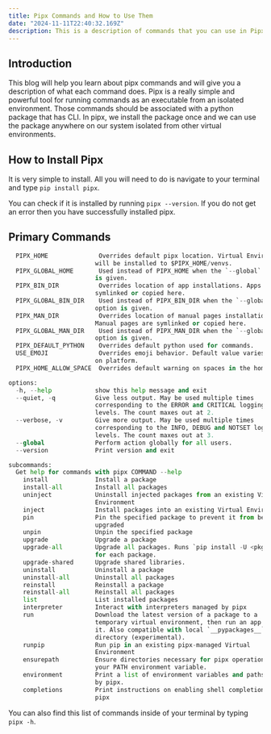 ```yaml
---
title: Pipx Commands and How to Use Them
date: "2024-11-11T22:40:32.169Z"
description: This is a description of commands that you can use in Pipx and what these commands will do.
---
```


## Introduction

This blog will help you learn about pipx commands and will give you a description of what each command does. Pipx is a really simple and powerful tool for running commands as an executable from an isolated environment. Those commands should be associated with a python package that has CLI. In pipx, we install the package once and we can use the package anywhere on our system isolated from other virtual environments.

## How to Install Pipx

It is very simple to install. All you will need to do is navigate to your terminal and type `pip install pipx`.

You can check if it is installed by running `pipx --version`. If you do not get an error then you have successfully installed pipx.

## Primary Commands

```python
  PIPX_HOME              Overrides default pipx location. Virtual Environments
                        will be installed to $PIPX_HOME/venvs.
  PIPX_GLOBAL_HOME       Used instead of PIPX_HOME when the `--global` option
                        is given.
  PIPX_BIN_DIR           Overrides location of app installations. Apps are
                        symlinked or copied here.
  PIPX_GLOBAL_BIN_DIR    Used instead of PIPX_BIN_DIR when the `--global`
                        option is given.
  PIPX_MAN_DIR           Overrides location of manual pages installations.
                        Manual pages are symlinked or copied here.
  PIPX_GLOBAL_MAN_DIR    Used instead of PIPX_MAN_DIR when the `--global`
                        option is given.
  PIPX_DEFAULT_PYTHON    Overrides default python used for commands.
  USE_EMOJI              Overrides emoji behavior. Default value varies based
                        on platform.
  PIPX_HOME_ALLOW_SPACE  Overrides default warning on spaces in the home path

options:
  -h, --help            show this help message and exit
  --quiet, -q           Give less output. May be used multiple times
                        corresponding to the ERROR and CRITICAL logging
                        levels. The count maxes out at 2.
  --verbose, -v         Give more output. May be used multiple times
                        corresponding to the INFO, DEBUG and NOTSET logging
                        levels. The count maxes out at 3.
  --global              Perform action globally for all users.
  --version             Print version and exit

subcommands:
  Get help for commands with pipx COMMAND --help
    install             Install a package
    install-all         Install all packages
    uninject            Uninstall injected packages from an existing Virtual
                        Environment
    inject              Install packages into an existing Virtual Environment
    pin                 Pin the specified package to prevent it from being
                        upgraded
    unpin               Unpin the specified package
    upgrade             Upgrade a package
    upgrade-all         Upgrade all packages. Runs `pip install -U <pkgname>`
                        for each package.
    upgrade-shared      Upgrade shared libraries.
    uninstall           Uninstall a package
    uninstall-all       Uninstall all packages
    reinstall           Reinstall a package
    reinstall-all       Reinstall all packages
    list                List installed packages
    interpreter         Interact with interpreters managed by pipx
    run                 Download the latest version of a package to a
                        temporary virtual environment, then run an app from
                        it. Also compatible with local `__pypackages__`
                        directory (experimental).
    runpip              Run pip in an existing pipx-managed Virtual
                        Environment
    ensurepath          Ensure directories necessary for pipx operation are in
                        your PATH environment variable.
    environment         Print a list of environment variables and paths used
                        by pipx.
    completions         Print instructions on enabling shell completions for
                        pipx
```

You can also find this list of commands inside of your terminal by typing `pipx -h`.
